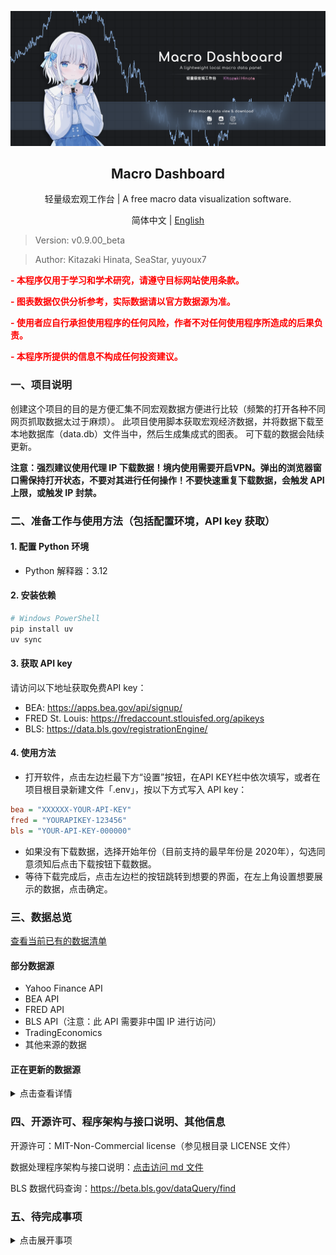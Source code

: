 <p align="center">
  <img src="doc/readme/chart.png" alt="Chart Example">
</p>
<h2 align="center">Macro Dashboard</h2>
  <p align="center">轻量级宏观工作台 | A free macro data visualization software.</p>


<p align="center">
    简体中文 | <a href="https://github.com/Kitazaki-Hinata/Macro_Dashboard/blob/dev/doc/README_en.md">English</a>
</p>

> Version: v0.9.00_beta

> Author: Kitazaki Hinata, SeaStar, yuyoux7

**<p style="color:red"> - 本程序仅用于学习和学术研究，请遵守目标网站使用条款。</p>**

**<p style="color:red"> - 图表数据仅供分析参考，实际数据请以官方数据源为准。</p>**

**<p style="color:red"> - 使用者应自行承担使用程序的任何风险，作者不对任何使用程序所造成的后果负责。</p>**

**<p style="color:red"> - 本程序所提供的信息不构成任何投资建议。</p>**


### 一、项目说明

创建这个项目的目的是方便汇集不同宏观数据方便进行比较（频繁的打开各种不同网页抓取数据太过于麻烦）。
此项目使用脚本获取宏观经济数据，并将数据下载至本地数据库（data.db）文件当中，然后生成集成式的图表。
可下载的数据会陆续更新。

**注意：强烈建议使用代理 IP 下载数据！境内使用需要开启VPN。弹出的浏览器窗口需保持打开状态，不要对其进行任何操作！不要快速重复下载数据，会触发 API 上限，或触发 IP 封禁。**


### 二、准备工作与使用方法（包括配置环境，API key 获取）

#### 1. 配置 Python 环境

- Python 解释器：3.12

#### 2. 安装依赖

```powershell
# Windows PowerShell
pip install uv
uv sync
```

#### 3. 获取 API key

请访问以下地址获取免费API key：

- BEA: <https://apps.bea.gov/api/signup/>
- FRED St. Louis: <https://fredaccount.stlouisfed.org/apikeys>
- BLS: <https://data.bls.gov/registrationEngine/>

#### 4. 使用方法

- 打开软件，点击左边栏最下方“设置”按钮，在API KEY栏中依次填写，或者在项目根目录新建文件「.env」，按以下方式写入 API key：

```ini
bea = "XXXXXX-YOUR-API-KEY"
fred = "YOURAPIKEY-123456"
bls = "YOUR-API-KEY-000000"
```

- 如果没有下载数据，选择开始年份（目前支持的最早年份是 2020年），勾选同意须知后点击下载按钮下载数据。
- 等待下载完成后，点击左边栏的按钮跳转到想要的界面，在左上角设置想要展示的数据，点击确定。


### 三、数据总览

[查看当前已有的数据清单](doc/data_available.html)

#### 部分数据源

- Yahoo Finance API
- BEA API
- FRED API
- BLS API（注意：此 API 需要非中国 IP 进行访问）
- TradingEconomics
- 其他来源的数据

#### 正在更新的数据源

<!-- markdownlint-disable MD033 -->
<details>
  <summary>点击查看详情</summary>

- AAII散户投资人情绪指数
- NAAIM经理人持仓指数
- 家庭/企业/政府负债比率，流动性指标
- 经常账户，贸易差额，FDI流入流出（BEA: ITA）
- 服务贸易（BEA: IntlServTrade）
- 美元计价的外储（BEA: IIP）
- 劳动力参与率 (Labor Force Participation Rate)
- 劳工成本与劳工效率
- 职位空缺与求职者比率 (Job Openings to Applicants Ratio)
- 分行业就业增长（如科技、医疗、制造业细分）
- 临时工雇佣数据 (Temporary Help Services Employment)
- 亚特兰大联储薪资增长追踪 (Wage Growth Tracker)
- 中间品生产者价格指数 (Intermediate PPI)
- 原材料生产者价格指数 (Crude Materials PPI)
- 薪资通胀压力指标 (如单位劳动力成本)
- 租金等价通胀指标 (Zillow租金指数、CoreLogic房价指数)
- 月度零售销售额 (Advance Monthly Retail Sales)
- 电子商务销售额占比
- 密歇根消费者现况指数 (Current Conditions Index)
- 核心资本货物订单 (非国防除飞机订单)
- 建筑支出月报 (Construction Spending)
- 企业并购活动金额与数量
- 标普500企业盈利预期修正比率
- 分商品类别的贸易差额 (能源、汽车、农产品等)
- 实际有效汇率指数 (Real Effective Exchange Rate)
- 主要贸易伙伴国对美出口依存度
- 供应链压力指数 (如纽约联储的GSCPI)
- 共债务占GDP比例
- 州与地方政府财政状况
- 社会保障与医疗保险支出趋势
- 企业税收与个人税收占比
- 商业票据利率
- M2货币供应量增长率
- 银行信贷标准调查 (Senior Loan Officer Opinion Survey)
- 成屋销售月报 (Existing Home Sales)
- 住房空置率 (Homeowner & Rental Vacancy Rates)
- 抵押贷款申请指数 (MBA Purchase Index)
- 商业地产价格指数 (如NCREIF)
- 工业产出与产能利用率 (Federal Reserve G.17报告)
- 费城联储制造业指数
- 堪萨斯城联储制造业指数
- Markit制造业PMI终值
- OECD美国综合领先指标
- 经济意外指数 (Citi Economic Surprise Index)
- 世界大型企业联合会 (Conference Board)
- 消费者信心细分（预期指数 vs 现况指数）
- 美国能源信息署 (EIA)
- 周度原油库存、炼油厂利用率
- 全美房地产经纪人协会 (NAR)
- 成屋销售价格中位数
- 彭博经济意外指数
- 标普500同比与基钦周期

 </details>



### 四、开源许可、程序架构与接口说明、其他信息

开源许可：MIT-Non-Commercial license（参见根目录 LICENSE 文件）

数据处理程序架构与接口说明：[点击访问 md 文件](doc/structure.md)

BLS 数据代码查询：<https://beta.bls.gov/dataQuery/find>


### 五、待完成事项
<details>
    <summary>点击展开事项</summary>

**debug waitlist :**
- **重要：下载数据的多线程逻辑会导致程序崩溃**
- **重要：点击下载数据后，取消也会导致程序崩溃**
- One_chart导入db里面的列名以及限制输入框只能输入列名
- 再多次重新设置图表的时候，后面的数据会错位
- 软件启动的时候自动读取json里面的内容然后更新
- four chart里面数据有错开，数量都一致
- no show second line data on preview labeled
- one chart里面的右坐标轴字体没法缩小
    
**extra function waitlist :**
- 新板块：彭博文章
- 新板块：美债期限结构
- 启动界面
- 设置图表网格的透明度&颜色
- reset设置框内的内容，包括颜色，数据名称
- 设立一个使用说明页面
- 储存上次设置好的线条样式


</details>








